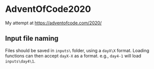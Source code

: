# AdventOfCode2020
My attempt at https://adventofcode.com/2020/

## Input file naming

Files should be saved in `inputs\` folder, using a `dayX\X` format. Loading functions can then accept `dayX-X` as a format. e.g., `day4-1` will load `inputs\day4\1`.
